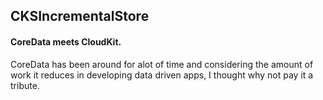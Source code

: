 <h2 id="cksincrementalstore"><a name="cksincrementalstore" href="#cksincrementalstore"></a>CKSIncrementalStore</h2>
<h4 id="coredata-meets-cloudkit."><a name="coredata-meets-cloudkit." href="#coredata-meets-cloudkit."></a>CoreData meets CloudKit.</h4>
<p>CoreData has been around for alot of time and considering the amount of work it reduces in developing data driven apps, I thought why not pay it a tribute.</p>
